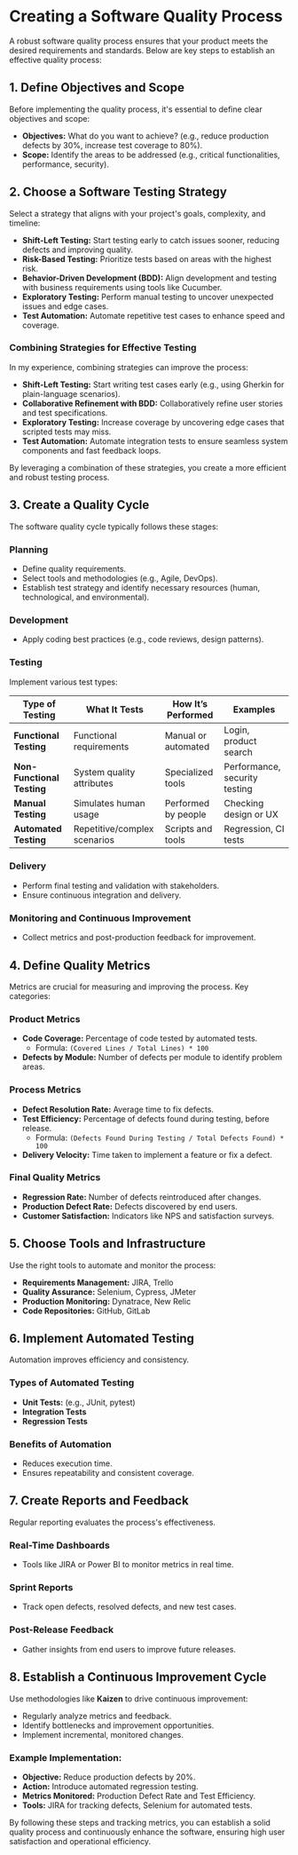 # Creating a Software Quality Process

A robust software quality process ensures that your product meets the desired requirements and standards. Below are key steps to establish an effective quality process:

## 1. Define Objectives and Scope
Before implementing the quality process, it's essential to define clear objectives and scope:

- **Objectives:** What do you want to achieve? (e.g., reduce production defects by 30%, increase test coverage to 80%).
- **Scope:** Identify the areas to be addressed (e.g., critical functionalities, performance, security).

## 2. Choose a Software Testing Strategy
Select a strategy that aligns with your project's goals, complexity, and timeline:

- **Shift-Left Testing:** Start testing early to catch issues sooner, reducing defects and improving quality.
- **Risk-Based Testing:** Prioritize tests based on areas with the highest risk.
- **Behavior-Driven Development (BDD):** Align development and testing with business requirements using tools like Cucumber.
- **Exploratory Testing:** Perform manual testing to uncover unexpected issues and edge cases.
- **Test Automation:** Automate repetitive test cases to enhance speed and coverage.

### Combining Strategies for Effective Testing
In my experience, combining strategies can improve the process:

- **Shift-Left Testing:** Start writing test cases early (e.g., using Gherkin for plain-language scenarios).
- **Collaborative Refinement with BDD:** Collaboratively refine user stories and test specifications.
- **Exploratory Testing:** Increase coverage by uncovering edge cases that scripted tests may miss.
- **Test Automation:** Automate integration tests to ensure seamless system components and fast feedback loops.

By leveraging a combination of these strategies, you create a more efficient and robust testing process.

## 3. Create a Quality Cycle
The software quality cycle typically follows these stages:

### Planning
- Define quality requirements.
- Select tools and methodologies (e.g., Agile, DevOps).
- Establish test strategy and identify necessary resources (human, technological, and environmental).

### Development
- Apply coding best practices (e.g., code reviews, design patterns).

### Testing
Implement various test types:

| Type of Testing           | What It Tests               | How It’s Performed             | Examples                     |
|---------------------------|-----------------------------|--------------------------------|------------------------------|
| **Functional Testing**     | Functional requirements     | Manual or automated            | Login, product search        |
| **Non-Functional Testing** | System quality attributes   | Specialized tools              | Performance, security testing|
| **Manual Testing**         | Simulates human usage       | Performed by people            | Checking design or UX        |
| **Automated Testing**      | Repetitive/complex scenarios| Scripts and tools              | Regression, CI tests         |

### Delivery
- Perform final testing and validation with stakeholders.
- Ensure continuous integration and delivery.

### Monitoring and Continuous Improvement
- Collect metrics and post-production feedback for improvement.

## 4. Define Quality Metrics
Metrics are crucial for measuring and improving the process. Key categories:

### Product Metrics
- **Code Coverage:** Percentage of code tested by automated tests.
  - Formula: `(Covered Lines / Total Lines) * 100`
- **Defects by Module:** Number of defects per module to identify problem areas.

### Process Metrics
- **Defect Resolution Rate:** Average time to fix defects.
- **Test Efficiency:** Percentage of defects found during testing, before release.
  - Formula: `(Defects Found During Testing / Total Defects Found) * 100`
- **Delivery Velocity:** Time taken to implement a feature or fix a defect.

### Final Quality Metrics
- **Regression Rate:** Number of defects reintroduced after changes.
- **Production Defect Rate:** Defects discovered by end users.
- **Customer Satisfaction:** Indicators like NPS and satisfaction surveys.

## 5. Choose Tools and Infrastructure
Use the right tools to automate and monitor the process:

- **Requirements Management:** JIRA, Trello
- **Quality Assurance:** Selenium, Cypress, JMeter
- **Production Monitoring:** Dynatrace, New Relic
- **Code Repositories:** GitHub, GitLab

## 6. Implement Automated Testing
Automation improves efficiency and consistency.

### Types of Automated Testing
- **Unit Tests:** (e.g., JUnit, pytest)
- **Integration Tests**
- **Regression Tests**

### Benefits of Automation
- Reduces execution time.
- Ensures repeatability and consistent coverage.

## 7. Create Reports and Feedback
Regular reporting evaluates the process's effectiveness.

### Real-Time Dashboards
- Tools like JIRA or Power BI to monitor metrics in real time.

### Sprint Reports
- Track open defects, resolved defects, and new test cases.

### Post-Release Feedback
- Gather insights from end users to improve future releases.

## 8. Establish a Continuous Improvement Cycle
Use methodologies like **Kaizen** to drive continuous improvement:

- Regularly analyze metrics and feedback.
- Identify bottlenecks and improvement opportunities.
- Implement incremental, monitored changes.

### Example Implementation:
- **Objective:** Reduce production defects by 20%.
- **Action:** Introduce automated regression testing.
- **Metrics Monitored:** Production Defect Rate and Test Efficiency.
- **Tools:** JIRA for tracking defects, Selenium for automated tests.

By following these steps and tracking metrics, you can establish a solid quality process and continuously enhance the software, ensuring high user satisfaction and operational efficiency.
